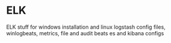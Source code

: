 # ELK
ELK stuff for windows installation and linux
logstash config files, winlogbeats, metrics, file and audit beats
es and kibana configs
